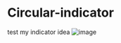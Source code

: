 # Circular-indicator
test my indicator idea
![image](https://github.com/user-attachments/assets/ad333c57-6c77-4dcb-9b3a-00e0e971b6e0)
